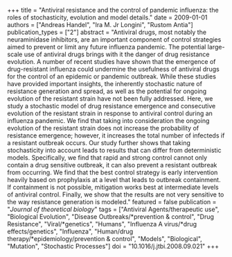 +++
title = "Antiviral resistance and the control of pandemic influenza: the roles of stochasticity, evolution and model details."
date = 2009-01-01
authors = ["Andreas Handel", "Ira M. Jr Longini", "Rustom Antia"]
publication_types = ["2"]
abstract = "Antiviral drugs, most notably the neuraminidase inhibitors, are an important component of control strategies aimed to prevent or limit any future influenza pandemic. The potential large-scale use of antiviral drugs brings with it the danger of drug resistance evolution. A number of recent studies have shown that the emergence of drug-resistant influenza could undermine the usefulness of antiviral drugs for the control of an epidemic or pandemic outbreak. While these  studies have provided important insights, the inherently stochastic nature of resistance generation and spread, as well as the potential for ongoing evolution  of the resistant strain have not been fully addressed. Here, we study a stochastic model of drug resistance emergence and consecutive evolution of the resistant strain in response to antiviral control during an influenza pandemic. We find that taking into consideration the ongoing evolution of the resistant strain does not increase the probability of resistance emergence; however, it increases the total number of infecteds if a resistant outbreak occurs. Our study further shows that taking stochasticity into account leads to results that can differ from deterministic models. Specifically, we find that rapid and strong control cannot only contain a drug sensitive outbreak, it can also prevent a resistant outbreak from occurring. We find that the best control strategy is early intervention heavily based on prophylaxis at a level that leads to outbreak containment. If containment is not possible, mitigation works best at intermediate levels of antiviral control. Finally, we show that the results are not very sensitive to the way resistance generation is modeled."
featured = false
publication = "*Journal of theoretical biology*"
tags = ["Antiviral Agents/therapeutic use", "Biological Evolution", "Disease Outbreaks/*prevention & control", "Drug Resistance", "Viral/*genetics", "Humans", "Influenza A virus/*drug effects/genetics", "Influenza", "Human/drug therapy/*epidemiology/prevention & control", "Models", "Biological", "Mutation", "Stochastic Processes"]
doi = "10.1016/j.jtbi.2008.09.021"
+++

